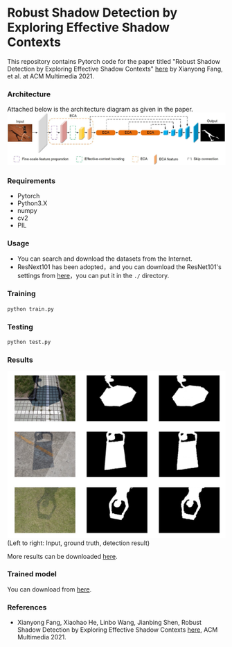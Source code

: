 # Robust Shadow Detection by Exploring Effective Shadow Contexts

This repository contains Pytorch code for the paper titled "Robust Shadow Detection by Exploring Effective Shadow Contexts" [here](https://drive.google.com/file/d/1gXgII1DL1XUDhrJYgUeYTbZ_JrXREe6Z/view) by  Xianyong Fang, et al. at ACM Multimedia 2021.

### Architecture

Attached below is the architecture diagram as given in the paper.
![network](img/pipeline.jpg)

### Requirements

- Pytorch
- Python3.X
- numpy
- cv2
- PIL

### Usage

- You can search and download the datasets from the Internet.
- ResNext101 has been adopted，and you can download the ResNet101's settings from [here](https://drive.google.com/drive/folders/1qBivnosrTb1PUnB2i89t27oKmSbmDaqP?usp=sharing)，you can put it in the `./` directory.

### Training

```python
python train.py
```

### Testing

```python
python test.py
```



### Results
![results](img/results.jpg)
(Left to right: Input, ground truth, detection result)

More results can be downloaded [here](https://drive.google.com/drive/folders/1OCs8usYDHB2oqNtsZqR5Q8qDXXNjaYWy?usp=sharing).

### Trained model

You can download from [here](https://drive.google.com/drive/folders/1uQmR-Gg16kEKvf-qFcH0syHOlBJKAQgY?usp=sharing).

### References

- Xianyong Fang, Xiaohao He, Linbo Wang, Jianbing Shen, Robust Shadow Detection by Exploring Effective Shadow Contexts [here](https://drive.google.com/file/d/1gXgII1DL1XUDhrJYgUeYTbZ_JrXREe6Z/view), ACM Multimedia 2021. 
